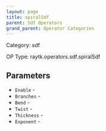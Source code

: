 ```yaml
---
layout: page
title: spiralSdf
parent: Sdf Operators
grand_parent: Operator Categories
---
```


Category: sdf

OP Type: raytk.operators.sdf.spiralSdf

## Parameters

* `Enable` - 
* `Branches` - 
* `Bend` - 
* `Twist` - 
* `Thickness` - 
* `Exponent` -
